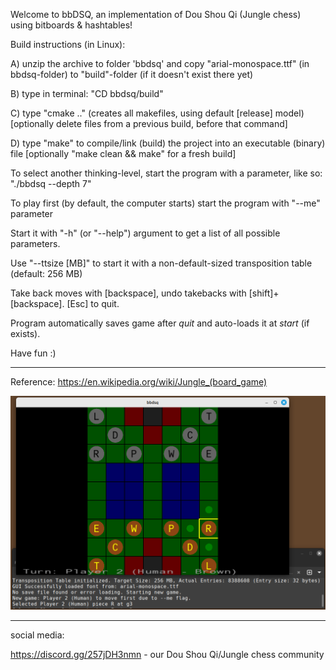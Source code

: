 Welcome to bbDSQ, an implementation of Dou Shou Qi (Jungle chess) using bitboards & hashtables!


Build instructions (in Linux):

A) unzip the archive to folder 'bbdsq' and copy "arial-monospace.ttf" (in bbdsq-folder) to "build"-folder (if it doesn't exist there yet)

B) type in terminal: "CD bbdsq/build"

C) type "cmake .."  (creates all makefiles, using default [release] model)  [optionally delete files from a previous build, before that command]

D) type "make" to compile/link (build) the project into an executable (binary) file  [optionally "make clean && make" for a fresh build]



To select another thinking-level, start the program with a parameter, like so: "./bbdsq --depth 7"

To play first (by default, the computer starts) start the program with "--me" parameter

Start it with "-h" (or "--help") argument to get a list of all possible parameters.

Use "--ttsize [MB]" to start it with a non-default-sized transposition table (default: 256 MB)

Take back moves with [backspace], undo takebacks with [shift]+[backspace]. [Esc] to quit.

Program automatically saves game after *quit* and auto-loads it at *start* (if exists).



Have fun :)


-----


Reference:
https://en.wikipedia.org/wiki/Jungle_(board_game)


![Jungle board](https://github.com/JSettler/bbdsq/blob/master/bbdsq.png)


-----


social media:

https://discord.gg/257jDH3nmn  - our Dou Shou Qi/Jungle chess community


